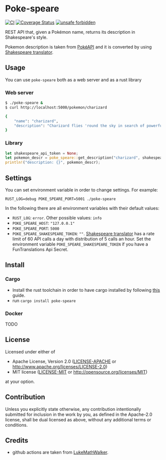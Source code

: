 # Poke-speare

[![CI](https://github.com/MarcoIeni/poke-speare/workflows/General/badge.svg)](https://github.com/poetry-book/poetry-book-cli/actions)
[![Coverage Status](https://coveralls.io/repos/github/MarcoIeni/poke-speare/badge.svg?branch=master)](https://coveralls.io/github/MarcoIeni/poke-speare?branch=master)
[![unsafe forbidden](https://img.shields.io/badge/unsafe-forbidden-success.svg)](https://github.com/rust-secure-code/safety-dance/)

REST API that, given a Pokémon name, returns its description in Shakespeare's
style.

Pokemon description is taken from [PokéAPI](https://pokeapi.co/) and it is converted
by using [Shakespeare translator](https://funtranslations.com/api/shakespeare).

## Usage

You can use `poke-speare` both as a web server and as a rust library

### Web server

```sh
$ ./poke-speare &
$ curl http://localhost:5000/pokemon/charizard

{
    "name": "charizard",
    "description": "Charizard flies 'round the sky in search of powerful opponents."
}

```

### Library

```rust
let shakespeare_api_token = None;
let pokemon_descr = poke_speare::get_description("charizard", shakespeare_api_token).await;
println!("description: {}", pokemon_descr);
```

## Settings

You can set environment variable in order to change settings. For example:
```
RUST_LOG=debug POKE_SPEARE_PORT=5001 ./poke-speare
```

In the following there are all environment variables with their default values:
- `RUST_LOG`: `error`. Other possible values: `info`
- `POKE_SPEARE_HOST`: `"127.0.0.1"`
- `POKE_SPEARE_PORT`: `5000`
- `POKE_SPEARE_SHAKESPEARE_TOKEN`: `""`.
  [Shakespeare translator](https://funtranslations.com/api/shakespeare)
  has a rate limit of 60 API calls a day with distribution of 5 calls an hour.
  Set the environment variable `POKE_SPEARE_SHAKESPEARE_TOKEN` if you have a
  FunTranslations Api Secret.

## Install

### Cargo

- Install the rust toolchain in order to have cargo installed by following
  [this](https://www.rust-lang.org/tools/install) guide.
- run `cargo install poke-speare`

### Docker

TODO

## License

Licensed under either of

 * Apache License, Version 2.0
   ([LICENSE-APACHE](LICENSE-APACHE) or http://www.apache.org/licenses/LICENSE-2.0)
 * MIT license
   ([LICENSE-MIT](LICENSE-MIT) or http://opensource.org/licenses/MIT)

at your option.

## Contribution

Unless you explicitly state otherwise, any contribution intentionally submitted
for inclusion in the work by you, as defined in the Apache-2.0 license, shall be
dual licensed as above, without any additional terms or conditions.

## Credits

- github actions are taken from [LukeMathWalker](https://gist.github.com/LukeMathWalker/5ae1107432ce283310c3e601fac915f3).
